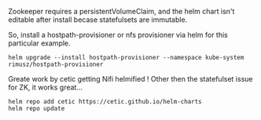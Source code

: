 
Zookeeper requires a persistentVolumeClaim, and the helm chart isn't editable after install becase
statefulsets are immutable. 

So, install a hostpath-provisioner or nfs provisioner via helm for this particular example.

```
helm upgrade --install hostpath-provisioner --namespace kube-system rimusz/hostpath-provisioner
```

Greate work by cetic getting Nifi helmified ! Other then the statefulset issue for ZK, it works
great...
 
```
helm repo add cetic https://cetic.github.io/helm-charts
helm repo update
```


